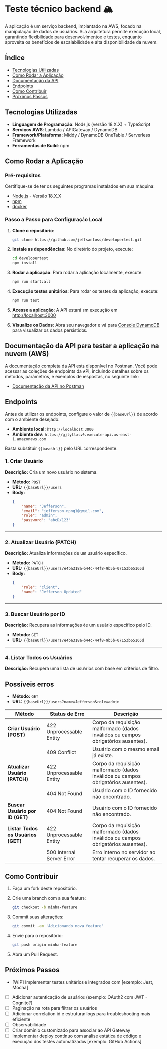 
# Teste técnico backend 🏔️

A aplicação é um serviço backend, implantado na AWS, focado na manipulação de dados de usuários. Sua arquitetura permite execução local, garantindo flexibilidade para desenvolvimentoe e testes, enquanto aproveita os benefícios de escalabilidade e alta disponibilidade da nuvem.

## Índice

- [Tecnologias Utilizadas](#tecnologias-utilizadas)
- [Como Rodar a Aplicação](#como-rodar-a-aplicação)
- [Documentação da API](#documentação-da-api)
- [Endpoints](#endpoints)
- [Como Contribuir](#como-contribuir)
- [Próximos Passos](#possíveis-melhorias)

## Tecnologias Utilizadas

- **Linguagem de Programação**: Node.js (versão 18.X.X) + TypeScript
- **Serviços AWS**: Lambda / APIGateway / DynamoDB
- **Framework/Plataforma**: Middy / DynamoDB OneTable / Serverless Framework
- **Ferramentas de Build**: npm

## Como Rodar a Aplicação

### Pré-requisitos

Certifique-se de ter os seguintes programas instalados em sua máquina:

- [Node.js](https://nodejs.org) - Versão 18.X.X
- [npm](https://www.npmjs.com)
- [docker](https://www.docker.com/)


### Passo a Passo para Configuração Local

1. **Clone o repositório**:
   ```bash
   git clone https://github.com/jeffsantoss/developertest.git
   ```

2. **Instale as dependências**:
   No diretório do projeto, execute:
   ```bash
   cd developertest
   npm install
   ```

3. **Rodar a aplicação**:
   Para rodar a aplicação localmente, execute:
   ```bash
   npm run start:all
   ```

3. **Execução testes unitários**:
   Para rodar os testes da aplicação, execute:
   ```bash
   npm run test
   ```   

4. **Acesse a aplicação**:
   A API estará em execução em [http://localhost:3000](http://localhost:3000)

5. **Visualize os Dados**:
   Abra seu navegador e vá para [Console DynamoDB](http://localhost:8001) para visualizar os dados persistidos.

## Documentação da API para testar a aplicação na nuvem (AWS)

A documentação completa da API está disponível no Postman. Você pode acessar as coleções de endpoints da API, incluindo detalhes sobre os métodos, parâmetros, e exemplos de respostas, no seguinte link:

- [Documentação da API no Postman](https://documenter.getpostman.com/view/2057801/2sAYBYepV5)

## Endpoints

Antes de utilizar os endpoints, configure o valor de `{{baseUrl}}` de acordo com o ambiente desejado:

- **Ambiente local:** `http://localhost:3000`
- **Ambiente dev:** `https://gjlytlxcv9.execute-api.us-east-1.amazonaws.com`

Basta substituir `{{baseUrl}}` pelo URL correspondente.

### 1. **Criar Usuário**
**Descrição:** Cria um novo usuário no sistema.

- **Método:** `POST`
- **URL:** `{{baseUrl}}/users`
- **Body:** 
  ```json
  {
      "name": "Jefferson",
      "email": "jefferson.npng1@gmail.com",
      "role": "admin",
      "password": "abcD/123"
  }
  ```

---

### 2. **Atualizar Usuário (PATCH)**
**Descrição:** Atualiza informações de um usuário específico.

- **Método:** `PATCH`
- **URL:** `{{baseUrl}}/users/e4ba318a-b44c-44f8-9b5b-07153b65165d`
- **Body:**
  ```json
  {
      "role": "client",
      "name": "Jefferson Updated"
  }
  ```
---

### 3. **Buscar Usuário por ID**
**Descrição:** Recupera as informações de um usuário específico pelo ID.

- **Método:** `GET`
- **URL:** `{{baseUrl}}/users/e4ba318a-b44c-44f8-9b5b-07153b65165d`

---

### 4. **Listar Todos os Usuários**
**Descrição:** Recupera uma lista de usuários com base em critérios de filtro.

## Possíveis erros

- **Método:** `GET`
- **URL:** `{{baseUrl}}/users?name=Jefferson&role=admin`

| **Método**                       | **Status de Erro** | **Descrição**                                                                 |
|-----------------------------------|--------------------|-------------------------------------------------------------------------------|
| **Criar Usuário (POST)**          | 422 Unprocessable Entity    | Corpo da requisição malformado (dados inválidos ou campos obrigatórios ausentes). |
|                                   | 409 Conflict       | Usuário com o mesmo email já existe.                                          |
| **Atualizar Usuário (PATCH)**     | 422 Unprocessable Entity    | Corpo da requisição malformado (dados inválidos ou campos obrigatórios ausentes). |
|                                   | 404 Not Found      | Usuário com o ID fornecido não encontrado.                                    |
| **Buscar Usuário por ID (GET)**   | 404 Not Found      | Usuário com o ID fornecido não encontrado.                                    |
| **Listar Todos os Usuários (GET)**| 422 Unprocessable Entity    | Corpo da requisição malformado (dados inválidos ou campos obrigatórios ausentes). |
|                                   | 500 Internal Server Error | Erro interno no servidor ao tentar recuperar os dados.                        |

## Como Contribuir

1. Faça um fork deste repositório.
2. Crie uma branch com a sua feature:
   ```bash
   git checkout -b minha-feature
   ```
3. Commit suas alterações:
   ```bash
   git commit -am 'Adicionando nova feature'
   ```
4. Envie para o repositório:
   ```bash
   git push origin minha-feature
   ```

5. Abra um Pull Request.

## Próximos Passos

- [WIP] Implementar testes unitários e integrados com [exemplo: Jest, Mocha]
- [ ] Adicionar autenticação de usuários (exemplo: OAuth2 com JWT - Cognito?)
- [ ] Paginação na rota para filtrar os usuários
- [ ] Adicionar correlation id e estruturar logs para troubleshooting mais eficiente
- [ ] Observabilidade
- [ ] Criar domínio customizado para associar ao API Gateway
- [ ] Implementar deploy contínuo com análise estática de código e execução dos testes automatizados [exemplo: GitHub Actions]